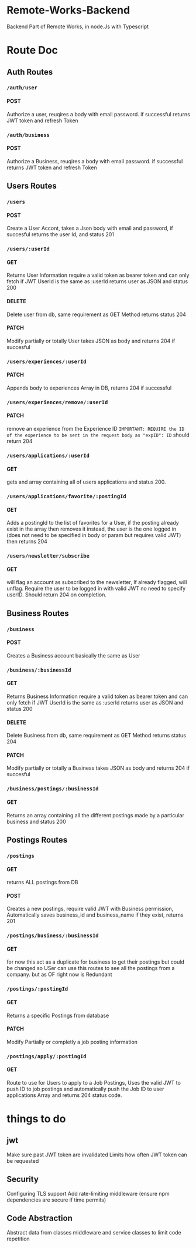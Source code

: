 # Remote-Works-Backend
 Backend Part of Remote Works, in node.Js with Typescript

# Route Doc
## Auth Routes
### `/auth/user`
#### POST
Authorize a user, reuqires a body with email password. if successful returns JWT token and refresh Token

### `/auth/business`
#### POST
Authorize a Business, reuqires a body with email password. if successful returns JWT token and refresh Token

## Users Routes
### `/users`
#### POST
Create a User Accont, takes a Json body with email and password, if succesful returns the user Id, and status 201
### `/users/:userId` 
#### GET 
Returns User Information require a valid token as bearer token and can only fetch if JWT UserId is the same as :userId returns user as JSON and status 200
#### DELETE
Delete user from db, same requirement as GET Method returns status 204
#### PATCH
Modify partially or totally User takes JSON as body and returns 204 if succesful
### `/users/experiences/:userId`
#### PATCH
Appends body to experiences Array in DB, returns 204 if successful
### `/users/experiences/remove/:userId`
#### PATCH
remove an experience from the Experience ID `IMPORTANT: REQUIRE the ID of the experience to be sent in the request body as "expID": ID` should return 204
### `/users/applications/:userId`
#### GET
gets and array containing all of users applications and status 200.
### `/users/applications/favorite/:postingId`
#### GET
Adds a postingId to the list of favorites for a User, if the posting already exist in the array then removes it instead, the user is the one logged in (does not need to be specified in body or param but requires valid JWT) then returns 204
### `/users/newsletter/subscribe`
#### GET
will flag an account as subscribed to the newsletter, If already flagged, will unflag. Require the user to be logged in with valid JWT no need to specify userID. Should return 204 on completion. 

## Business Routes
### `/business`
#### POST
Creates a Business account basically the same as User
### `/business/:businessId`
#### GET 
Returns Business Information require a valid token as bearer token and can only fetch if JWT UserId is the same as :userId returns user as JSON and status 200
#### DELETE
Delete Business from db, same requirement as GET Method returns status 204
#### PATCH
Modify partially or totally a Business takes JSON as body and returns 204 if succesful
### `/business/postings/:businessId`
#### GET
Returns an array containing all the different postings made by a particular business and status 200

## Postings Routes
### `/postings`
#### GET
returns ALL postings from DB
#### POST
Creates a new postings, require valid JWT with Business permission, Automatically saves business_id and business_name if they exist, returns 201
### `/postings/business/:businessId`
#### GET
for now this act as a duplicate for business to get their postings but could be changed so USer can use this routes to see all the postings from a company. but as OF right now is Redundant
### `/postings/:postingId`
#### GET 
Returns a specific Postings from database
#### PATCH
Modify Partially or completly a job posting information
### `/postings/apply/:postingId`
#### GET
Route to use for Users to apply to a Job Postings, Uses the valid JWT to push ID to job postings and automatically push the Job ID to user applications Array and returns 204 status code.


# things to do
## jwt
Make sure past JWT token are invalidated
Limits how often JWT token can be requested
## Security
Configuring TLS support
Add rate-limiting middleware
(ensure npm dependencies are secure if time permits)

## Code Abstraction
Abstract data from classes middleware and service classes to limit code repetition 

